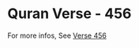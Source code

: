 # Quran Verse - 456 

For more infos, See [Verse 456](https://www.quranbookk.com/quran/search?q=456)
